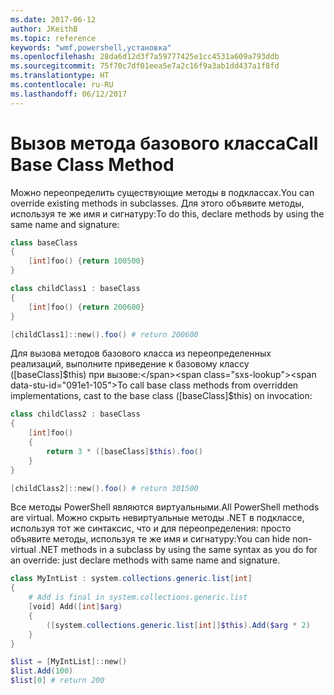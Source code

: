 ```yaml
---
ms.date: 2017-06-12
author: JKeithB
ms.topic: reference
keywords: "wmf,powershell,установка"
ms.openlocfilehash: 28da6d12d3f7a59777425e1cc4531a609a793ddb
ms.sourcegitcommit: 75f70c7df01eea5e7a2c16f9a3ab1dd437a1f8fd
ms.translationtype: HT
ms.contentlocale: ru-RU
ms.lasthandoff: 06/12/2017
---
```

# <a name="call-base-class-method"></a><span data-ttu-id="091e1-102">Вызов метода базового класса</span><span class="sxs-lookup"><span data-stu-id="091e1-102">Call Base Class Method</span></span>

<span data-ttu-id="091e1-103">Можно переопределить существующие методы в подклассах.</span><span class="sxs-lookup"><span data-stu-id="091e1-103">You can override existing methods in subclasses.</span></span> <span data-ttu-id="091e1-104">Для этого объявите методы, используя те же имя и сигнатуру:</span><span class="sxs-lookup"><span data-stu-id="091e1-104">To do this, declare methods by using the same name and signature:</span></span>

```PowerShell
class baseClass
{
    [int]foo() {return 100500}
}

class childClass1 : baseClass
{
    [int]foo() {return 200600}
}

[childClass1]::new().foo() # return 200600
```

<span data-ttu-id="091e1-105">Для вызова методов базового класса из переопределенных реализаций, выполните приведение к базовому классу ([baseClass]$this) при вызове:</span><span class="sxs-lookup"><span data-stu-id="091e1-105">To call base class methods from overridden implementations, cast to the base class ([baseClass]$this) on invocation:</span></span>

```PowerShell
class childClass2 : baseClass
{
    [int]foo()
    {
        return 3 * ([baseClass]$this).foo()
    }
}

[childClass2]::new().foo() # return 301500
```

<span data-ttu-id="091e1-106">Все методы PowerShell являются виртуальными.</span><span class="sxs-lookup"><span data-stu-id="091e1-106">All PowerShell methods are virtual.</span></span> <span data-ttu-id="091e1-107">Можно скрыть невиртуальные методы .NET в подклассе, используя тот же синтаксис, что и для переопределения: просто объявите методы, используя те же имя и сигнатуру:</span><span class="sxs-lookup"><span data-stu-id="091e1-107">You can hide non-virtual .NET methods in a subclass by using the same syntax as you do for an override: just declare methods with same name and signature.</span></span>

```PowerShell
class MyIntList : system.collections.generic.list[int]
{
    # Add is final in system.collections.generic.list
    [void] Add([int]$arg)
    {
        ([system.collections.generic.list[int]]$this).Add($arg * 2)
    }
}

$list = [MyIntList]::new()
$list.Add(100)
$list[0] # return 200
```

